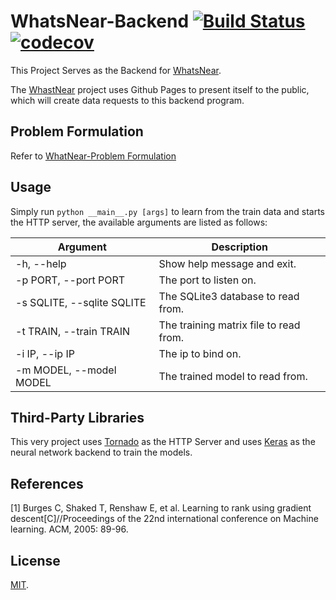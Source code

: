 # WhatsNear-Backend [![Build Status](https://www.travis-ci.org/RyanWangGit/WhatsNear-Backend.svg?branch=master)](https://www.travis-ci.org/RyanWangGit/WhatsNear-Backend) [![codecov](https://codecov.io/gh/RyanWangGit/WhatsNear-Backend/branch/master/graph/badge.svg)](https://codecov.io/gh/RyanWangGit/WhatsNear-Backend)

This Project Serves as the Backend for [WhatsNear](https://github.com/RyanWangGit/WhatsNear).

The [WhastNear](https://github.com/RyanWangGit/WhatsNear) project uses Github Pages to present itself to the public, which will create data requests to this backend program.

## Problem Formulation
Refer to [WhatNear-Problem Formulation](https://github.com/RyanWangGit/WhatsNear/blob/source/README.md#problem-formulation)

## Usage

Simply run `python __main__.py [args]` to learn from the train data and starts the HTTP server, the available arguments are listed as follows:

| Argument                   | Description                            | 
| -------------------------- | -------------------------------------- |
| -h, --help                 | Show help message and exit.            |
| -p PORT, --port PORT       | The port to listen on.                 |
| -s SQLITE, --sqlite SQLITE | The SQLite3 database to read from.     |
| -t TRAIN, --train TRAIN    | The training matrix file to read from. |
| -i IP, --ip IP             | The ip to bind on.                     |
| -m MODEL, --model MODEL    | The trained model to read from.        |

## Third-Party Libraries
This very project uses [Tornado](https://github.com/tornadoweb/tornado) as the HTTP Server and uses [Keras](https://github.com/fchollet/keras) as the neural network backend to train the models.

## References
\[1] Burges C, Shaked T, Renshaw E, et al. Learning to rank using gradient descent\[C]//Proceedings of the 22nd international conference on Machine learning. ACM, 2005: 89-96.

## License
[MIT](https://github.com/RyanWangGit/WhatsNear-Backend/blob/master/LICENSE).
